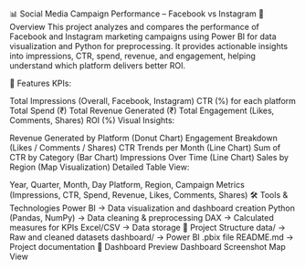 📊 Social Media Campaign Performance – Facebook vs Instagram
📌 Overview
This project analyzes and compares the performance of Facebook and Instagram marketing campaigns using Power BI for data visualization and Python for preprocessing.
It provides actionable insights into impressions, CTR, spend, revenue, and engagement, helping understand which platform delivers better ROI.

🚀 Features
KPIs:

Total Impressions (Overall, Facebook, Instagram)
CTR (%) for each platform
Total Spend (₹)
Total Revenue Generated (₹)
Total Engagement (Likes, Comments, Shares)
ROI (%)
Visual Insights:

Revenue Generated by Platform (Donut Chart)
Engagement Breakdown (Likes / Comments / Shares)
CTR Trends per Month (Line Chart)
Sum of CTR by Category (Bar Chart)
Impressions Over Time (Line Chart)
Sales by Region (Map Visualization)
Detailed Table View:

Year, Quarter, Month, Day
Platform, Region, Campaign Metrics (Impressions, CTR, Spend, Revenue, Likes, Comments, Shares)
🛠 Tools & Technologies
Power BI → Data visualization and dashboard creation
Python (Pandas, NumPy) → Data cleaning & preprocessing
DAX → Calculated measures for KPIs
Excel/CSV → Data storage
📂 Project Structure
data/ → Raw and cleaned datasets
dashboard/ → Power BI .pbix file
README.md → Project documentation
📸 Dashboard Preview
Dashboard Screenshot
Map View
